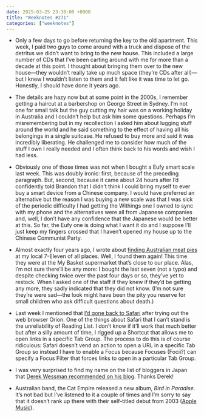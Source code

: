 ```yaml
---
date: 2025-03-25 23:38:00 +0900
title: "Weeknotes #271"
categories: ["weeknotes"]
---
```


- Only a few days to go before returning the key to the old apartment. This week, I paid two guys to come around with a truck and dispose of the detritus we didn’t want to bring to the new house. This included a large number of CDs that I’ve been carting around with me for more than a decade at this point. I thought about bringing them over to the new house—they wouldn’t really take up much space (they’re CDs after all)—but I knew I wouldn’t listen to them and it felt like it was time to let go. Honestly, I should have done it years ago.

- The details are hazy now but at some point in the 2000s, I remember getting a haircut at a barbershop on George Street in Sydney. I’m not one for small talk but the guy cutting my hair was on a working holiday in Australia and I couldn’t help but ask him some questions. Perhaps I’m misremembering but in my recollection I asked him about lugging stuff around the world and he said something to the effect of having all his belongings in a single suitcase. He refused to buy more and said it was incredibly liberating. He challenged me to consider how much of the stuff I own I really needed and I often think back to his words and wish I had less.

- Obviously one of those times was not when I bought a Eufy smart scale last week. This was doubly ironic: first, because of the preceding paragraph. But, second, because it came about 24 hours after I’d confidently told Brandon that I didn’t think I could bring myself to ever buy a smart device from a Chinese company. I would have preferred an alternative but the reason I was buying a new scale was that I was sick of the periodic difficulty I had getting the Withings one I owned to sync with my phone and the alternatives were all from Japanese companies and, well, I don’t have any confidence that the Japanese would be better at this. So far, the Eufy one is doing what I want it do and I suppose I’ll just keep my fingers crossed that I haven’t opened my house up to the Chinese Communist Party.

- Almost exactly four years ago, I wrote about [finding Australian meat pies](https://updates.inqk.net/post/1613393760.html) at my local 7-Eleven of all places. Well, I found them again! This time they were at the My Basket supermarket that’s close to our place. Alas, I’m not sure there’ll be any more: I bought the last seven (not a typo) and despite checking twice over the past four days or so, they’ve yet to restock. When I asked one of the staff if they knew if they’d be getting any more, they sadly indicated that they did not know. (I’m not sure they’re were sad—the look might have been the pity you reserve for small children who ask difficult questions about death.)

- Last week I mentioned that [I’d gone back to Safari](https://updates.inqk.net/post/1742277420.html) after trying out the web browser Orion. One of the things about Safari that I can’t stand is the unreliability of Reading List. I don’t know if it’ll work that much better but after a silly amount of time, I rigged up a Shortcut that allows me to open links in a specific Tab Group. The process to do this is of course ridiculous: Safari doesn’t vend an action to open a URL in a specific Tab Group so instead I have to enable a Focus because Focuses (Focii?) can specify a Focus Filter that forces links to open in a particular Tab Group.

- I was very surprised to find my name on the list of bloggers in Japan that [Derek Wessman recommended on his blog](https://www.derekwessman.com/blog-1/blogs-you-should-read). Thanks Derek!

- Australian band, the Cat Empire released a new album, _Bird in Paradise_. It’s not bad but I’ve listened to it a couple of times and I’m sorry to say that it doesn’t rank up there with their self-titled debut from 2003 ([Apple Music](https://music.apple.com/jp/album/the-cat-empire/1745022885?l=en-US)).
